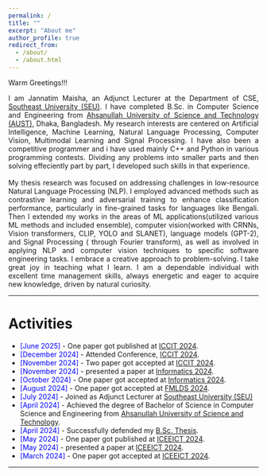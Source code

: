```yaml
---
permalink: /
title: ""
excerpt: "About me"
author_profile: true
redirect_from: 
  - /about/
  - /about.html
---
```


Warm Greetings!!!

<div style="text-align: justify"> 

I am Jannatim Maisha, an Adjunct Lecturer at the Department of CSE, <a href="https://seu.edu.bd/index.php">Southeast University (SEU)</a>. I have completed B.Sc. in Computer Science and Engineering from <a href="http://aust.edu/">Ahsanullah University of Science and Technology (AUST)</a>, Dhaka, Bangladesh. My research interests are centered on  Artificial Intelligence, Machine Learning, Natural Language Processing, Computer Vision, Multimodal Learning and Signal
Processing. I have also been a competitive programmer and i have used mainly C++ and Python in various programming contests. Dividing any problems into smaller parts and then solving effeciently part by part, I developed such skills in that experience.
<br><br>
My thesis research was focused on addressing challenges in low-resource Natural Language Processing (NLP). I employed advanced methods such as contrastive learning and adversarial training to enhance classification performance, particularly in fine-grained tasks for languages like Bengali. Then I extended my works in the areas of ML applications(utilized various ML methods and included ensemble), computer vision(worked with CRNNs, Vision transformers, CLIP, YOLO and SLANET), language models (GPT-2), and Signal Processing ( through Fourier transform), as well as involved in applying NLP and computer vision techniques to specific software engineering tasks. I embrace a creative approach to problem-solving. I take great joy in teaching what I learn. I am a dependable individual with excellent time management skills, always energetic and eager to acquire new knowledge, driven by natural curiosity.
</div>

-----------

# Activities 
* <span style="color:Blue"> [June 2025]  </span> - One paper got published at [ICCIT 2024](https://iccit.org.bd/2024/).
* <span style="color:Blue"> [December 2024]  </span> - Attended Conference, [ICCIT 2024](https://iccit.org.bd/2024/).
* <span style="color:Blue"> [November 2024]  </span> - Two paper got accepted at [ICCIT 2024](https://iccit.org.bd/2024/).
* <span style="color:Blue"> [November 2024]  </span> - presented a paper at [Informatics 2024](https://informatics.kpi.fei.tuke.sk/).
* <span style="color:Blue"> [October 2024]  </span> - One paper got accepted at [Informatics 2024](https://informatics.kpi.fei.tuke.sk/).
* <span style="color:Blue"> [August 2024]  </span> - One paper got accepted at [FMLDS 2024](https://fmlds.org/).
* <span style="color:Blue"> [July 2024]  </span> - Joined as Adjunct Lecturer at <a href="https://seu.edu.bd/index.php">Southeast University (SEU)</a>
* <span style="color:Blue"> [April 2024]  </span> - Achieved the degree of Bachelor of Science in Computer Science and Engineering from [Ahsanullah University of Science and Technology](http://aust.edu/).
* <span style="color:Blue"> [April 2024]  </span> - Successfully defended my [B.Sc. Thesis](https://jannatim-maisha.github.io/files/Academic_Thesis.pdf).
* <span style="color:Blue"> [May 2024]  </span> - One paper got published at [ICEEICT 2024](https://iceeict.mist.ac.bd/).
* <span style="color:Blue"> [May 2024]  </span> - presented a paper at [ICEEICT 2024](https://iceeict.mist.ac.bd/).
* <span style="color:Blue"> [March 2024]  </span> - One paper got accepted at [ICEEICT 2024](https://iceeict.mist.ac.bd/).

<script type="text/javascript" src="//rf.revolvermaps.com/0/0/8.js?i=52vxgbx02tg&amp;m=0&amp;c=ff0000&amp;cr1=ffffff&amp;f=arial&amp;l=33" async="async"></script>

-----------


